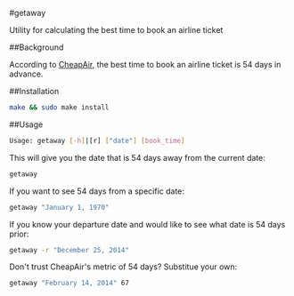 #getaway

Utility for calculating the best time to book an airline ticket

##Background

According to [CheapAir](http://www.cheapair.com/blog/travel-tips/when-should-you-buy-your-airline-ticket-heres-what-our-data-has-to-say/), the best time to book an airline ticket is 54 days in advance.

##Installation

```bash
make && sudo make install
```

##Usage

```bash
Usage: getaway [-h]|[r] ["date"] [book_time]
```

This will give you the date that is 54 days away from the current date:

```bash
getaway
```

If you want to see 54 days from a specific date:

```bash
getaway "January 1, 1970"
```

If you know your departure date and would like to see what date is 54 days prior:

```bash
getaway -r "December 25, 2014"
```

Don't trust CheapAir's metric of 54 days? Substitue your own:

```bash
getaway "February 14, 2014" 67
```
